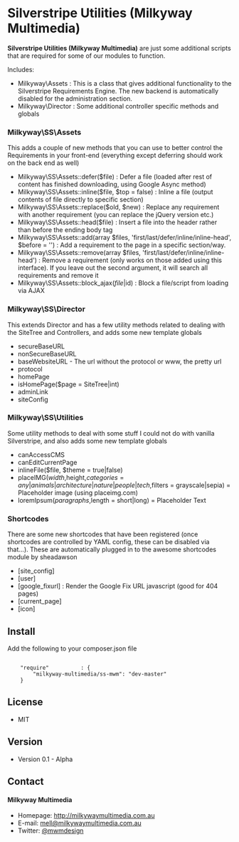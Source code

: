 Silverstripe Utilities (Milkyway Multimedia)
======
**Silverstripe Utilities (Milkyway Multimedia)** are just some additional scripts that are required for some of our modules to function.

Includes:
- Milkyway\Assets : This is a class that gives additional functionality to the Silverstripe Requirements Engine. The new backend is automatically disabled for the administration section.
- Milkyway\Director : Some additional controller specific methods and globals

### Milkyway\SS\Assets
This adds a couple of new methods that you can use to better control the Requirements in your front-end (everything except deferring should work on the back end as well)

- Milkyway\SS\Assets::defer($file) : Defer a file (loaded after rest of content has finished downloading, using Google Async method)
- Milkyway\SS\Assets::inline($file, $top = false) : Inline a file (output contents of file directly to specific section)
- Milkyway\SS\Assets::replace($old, $new) : Replace any requirement with another requirement (you can replace the jQuery version etc.)
- Milkyway\SS\Assets::head($file) : Insert a file into the header rather than before the ending body tag
- Milkyway\SS\Assets::add(array $files, 'first/last/defer/inline/inline-head', $before = '') : Add a requirement to the page in a specific section/way.
- Milkyway\SS\Assets::remove(array $files, 'first/last/defer/inline/inline-head') : Remove a requirement (only works on those added using this interface). If you leave out the second argument, it will search all requirements and remove it
- Milkyway\SS\Assets::block_ajax($file|$id) : Block a file/script from loading via AJAX

### Milkyway\SS\Director
This extends Director and has a few utility methods related to dealing with the SiteTree and Controllers, and adds some new template globals

- secureBaseURL
- nonSecureBaseURL
- baseWebsiteURL - The url without the protocol or www, the pretty url
- protocol
- homePage
- isHomePage($page = SiteTree|int)
- adminLink
- siteConfig

### Milkyway\SS\Utilities
Some utility methods to deal with some stuff I could not do with vanilla Silverstripe, and also adds some new template globals

- canAccessCMS
- canEditCurrentPage
- inlineFile($file, $theme = true|false)
- placeIMG($width,$height,$categories = any|animals|architecture|nature|people|tech,$filters = grayscale|sepia) = Placeholder image (using placeimg.com)
- loremIpsum($paragraphs,$length = short|long) = Placeholder Text

### Shortcodes
There are some new shortcodes that have been registered (once shortcodes are controlled by YAML config, these can be disabled via that...). These are automatically plugged in to the awesome shortcodes module by sheadawson

- [site_config]
- [user]
- [google_fixurl] : Render the Google Fix URL javascript (good for 404 pages)
- [current_page]
- [icon]

## Install
Add the following to your composer.json file

```

    "require"          : {
		"milkyway-multimedia/ss-mwm": "dev-master"
	}

```

## License
* MIT

## Version
* Version 0.1 - Alpha

## Contact
#### Milkyway Multimedia
* Homepage: http://milkywaymultimedia.com.au
* E-mail: mell@milkywaymultimedia.com.au
* Twitter: [@mwmdesign](https://twitter.com/mwmdesign "mwmdesign on twitter")